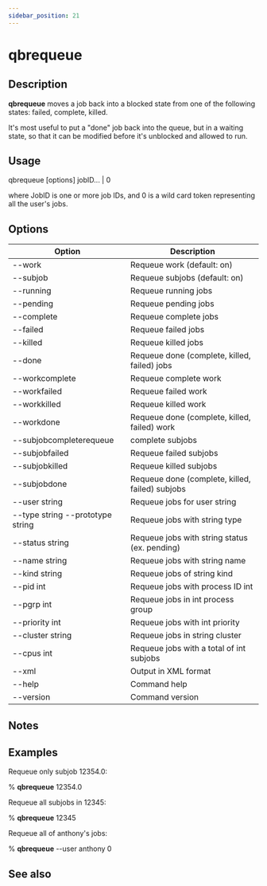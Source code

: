 ```yaml
---
sidebar_position: 21
---
```


# qbrequeue

## Description
**qbrequeue** moves a job back into a blocked state from one of the following states: failed, complete, killed.

It's most useful to put a "done" job back into the queue, but in a waiting state, so that it can be modified before it's unblocked and allowed to run.

## Usage 
qbrequeue [options] jobID... | 0

where JobID is one or more job IDs, and 0 is a wild card token representing all the user's jobs.

## Options
| Option | Description |
| ---    | ---         |
| --work | Requeue work (default: on) |
| --subjob | Requeue subjobs (default: on) |
| --running | Requeue running jobs |
| --pending | Requeue pending jobs |
| --complete | Requeue complete jobs |
| --failed | Requeue failed jobs |
| --killed | Requeue killed jobs |
| --done | Requeue done (complete, killed, failed) jobs |
| --workcomplete | Requeue complete work |
| --workfailed | Requeue failed work |
| --workkilled | Requeue killed work |
| --workdone | Requeue done (complete, killed, failed) work |
| --subjobcompleterequeue | complete subjobs |
| --subjobfailed | Requeue failed subjobs |
| --subjobkilled | Requeue killed subjobs |
| --subjobdone | Requeue done (complete, killed, failed) subjobs |
| --user string | Requeue jobs for user string |
| --type string --prototype string | Requeue jobs with string type |
| --status string | Requeue jobs with string status (ex. pending) |
| --name string | Requeue jobs with string name |
| --kind string | Requeue jobs of string kind |
| --pid int | Requeue jobs with process ID int |
| --pgrp int | Requeue jobs in int process group |
| --priority int | Requeue jobs with int priority |
| --cluster string | Requeue jobs in string cluster |
| --cpus int | Requeue jobs with a total of int subjobs |
| --xml | Output in XML format |
| --help | Command help |
| --version | Command version |

## Notes

## Examples
Requeue only subjob 12354.0:

% **qbrequeue** 12354.0

Requeue all subjobs in 12345:

% **qbrequeue** 12345

Requeue all of anthony's jobs:

% **qbrequeue** --user anthony 0

## See also
